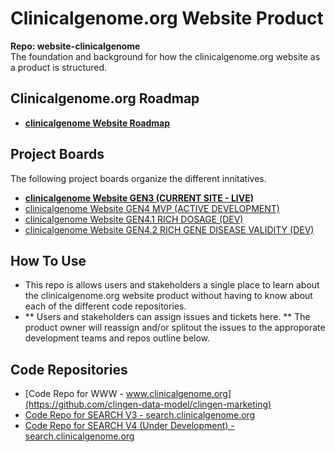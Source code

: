 # Clinicalgenome.org Website Product
**Repo: website-clinicalgenome**  
The foundation and background for how the clinicalgenome.org website as a product is structured.

## Clinicalgenome.org Roadmap
- **[clinicalgenome Website Roadmap](https://github.com/clingen-data-model/website-clinicalgenome/wiki)** 

## Project Boards
The following project boards organize the different innitatives. 
- **[clinicalgenome Website GEN3 (CURRENT SITE - LIVE)](https://github.com/orgs/clingen-data-model/projects/6)** 
- [clinicalgenome Website GEN4 MVP (ACTIVE DEVELOPMENT)](https://github.com/orgs/clingen-data-model/projects/7) 
- [clinicalgenome Website GEN4.1 RICH DOSAGE (DEV)](https://github.com/orgs/clingen-data-model/projects/8) 
- [clinicalgenome Website GEN4.2 RICH GENE DISEASE VALIDITY (DEV)](https://github.com/orgs/clingen-data-model/projects/9) 


## How To Use
- This repo is allows users and stakeholders a single place to learn about the clinicalgenome.org website product without having to know about each of the different code repositories.
- ** Users and stakeholders can assign issues and tickets here. **  The product owner will reassign and/or splitout the issues to the approporate development teams and repos outline below.


## Code Repositories
- [Code Repo for WWW - www.clinicalgenome.org](https://github.com/clingen-data-model/clingen-marketing) 
- [Code Repo for SEARCH V3 - search.clinicalgenome.org](https://github.com/clingen-data-model/clingen-knowledge)   
- [Code Repo for SEARCH V4 (Under Development) - search.clinicalgenome.org](https://github.com/clingen-data-model/website-clinicalgenome-search)  


